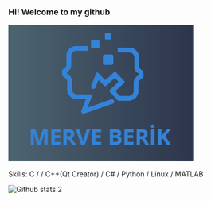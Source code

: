 ### Hi! Welcome to my github

<img src="https://github.com/merveberik/merveberik/blob/main/logo.jpeg" width="auto">

Skills: C /  / C++(Qt Creator) / C# / Python / Linux / MATLAB

![Github stats 2](https://github-readme-stats.vercel.app/api?username=merveberik&show_icons=true&theme=radical)


<!--
**merveberik/merveberik** is a ✨ _special_ ✨ repository because its `README.md` (this file) appears on your GitHub profile.

Here are some ideas to get you started:

- 🔭 I’m currently working on ...
- 🌱 I’m currently learning ...
- 👯 I’m looking to collaborate on ...
- 🤔 I’m looking for help with ...
- 💬 Ask me about ...
- 📫 How to reach me: ...
- 😄 Pronouns: ...
- ⚡ Fun fact: ...

